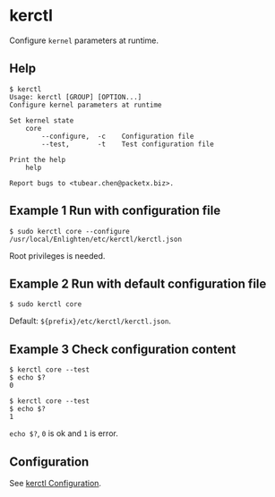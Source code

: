 kerctl
=============

Configure `kernel` parameters at runtime.

Help
--------

```
$ kerctl
Usage: kerctl [GROUP] [OPTION...]
Configure kernel parameters at runtime

Set kernel state
    core
        --configure,  -c    Configuration file
        --test,       -t    Test configuration file

Print the help
    help

Report bugs to <tubear.chen@packetx.biz>.
```

Example 1 Run with configuration file
-------------

```
$ sudo kerctl core --configure /usr/local/Enlighten/etc/kerctl/kerctl.json
```

Root privileges is needed.

Example 2 Run with default configuration file
-------------

```
$ sudo kerctl core
```

Default: `${prefix}/etc/kerctl/kerctl.json`.

Example 3 Check configuration content
-------------

```
$ kerctl core --test
$ echo $?
0

$ kerctl core --test
$ echo $?
1
```

`echo $?`, `0` is ok and `1` is error.

Configuration
-------------

See [kerctl Configuration](../Configuration/kerctl-Configuration.md).
